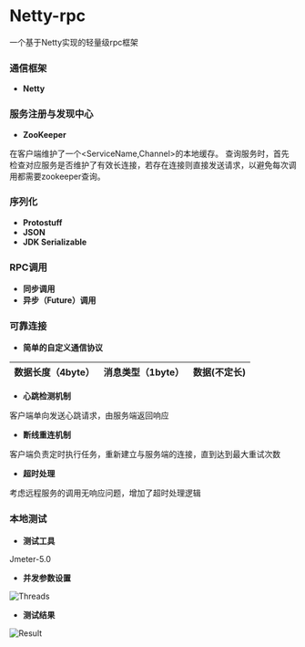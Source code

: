 ﻿# Netty-rpc

一个基于Netty实现的轻量级rpc框架

### 通信框架
 - **Netty**

### 服务注册与发现中心
 - **ZooKeeper**

在客户端维护了一个<ServiceName,Channel>的本地缓存。
查询服务时，首先检查对应服务是否维护了有效长连接，若存在连接则直接发送请求，以避免每次调用都需要zookeeper查询。

### 序列化
- **Protostuff**
- **JSON**
- **JDK Serializable**

### RPC调用
- **同步调用**
- **异步（Future）调用**

### 可靠连接
- **简单的自定义通信协议**

| 数据长度（4byte） | 消息类型（1byte） | 数据(不定长) |
| :-------- | --------:| :--: |

- **心跳检测机制**

客户端单向发送心跳请求，由服务端返回响应

- **断线重连机制**

客户端负责定时执行任务，重新建立与服务端的连接，直到达到最大重试次数

- **超时处理**

考虑远程服务的调用无响应问题，增加了超时处理逻辑

### 本地测试
- **测试工具**

Jmeter-5.0

- **并发参数设置**

![Threads](https://github.com/JiangJiangjungle/Netty-rpc/figures/Threads)
- **测试结果**

![Result](https://github.com/JiangJiangjungle/Netty-rpc/figures/Result)